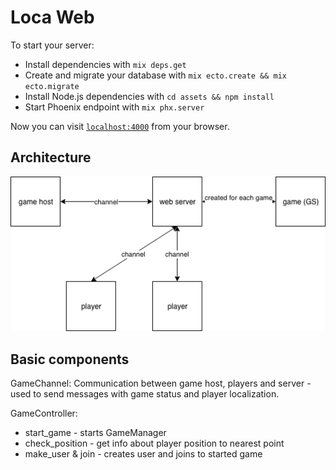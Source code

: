 # Loca Web

To start your server:

  * Install dependencies with `mix deps.get`
  * Create and migrate your database with `mix ecto.create && mix ecto.migrate`
  * Install Node.js dependencies with `cd assets && npm install`
  * Start Phoenix endpoint with `mix phx.server`

Now you can visit [`localhost:4000`](http://localhost:4000) from your browser.

## Architecture


![Architecture](../../arch.png "Architecture")


## Basic components

GameChannel: 
  Communication between game host, players and server - used to send messages with game status and player localization.

GameController:
  - start_game - starts GameManager
  - check_position - get info about player position to nearest point
  - make_user & join - creates user and joins to started game



